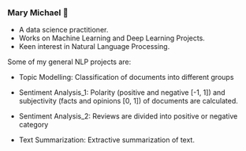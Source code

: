 ### Mary Michael 👋

<!--
**gigimic/gigimic** is a ✨ _special_ ✨ repository because its `README.md` (this file) appears on your GitHub profile.

Here are some ideas to get you started:

- 🔭 I’m currently working on ...
- 🌱 I’m currently learning ...
- 👯 I’m looking to collaborate on ...
- 🤔 I’m looking for help with ...
- 💬 Ask me about ...
- 📫 How to reach me: ...
- 😄 Pronouns: ...
- ⚡ Fun fact: ...
-->
- A data science practitioner. 
- Works on Machine Learning and Deep Learning Projects.
- Keen interest in Natural Language Processing.

Some of my general NLP projects are:

- Topic Modelling: Classification of documents into different groups

- Sentiment Analysis_1: Polarity (positive and negative [-1, 1]) and subjectivity (facts and opinions [0,  1]) of documents are calculated. 

- Sentiment Analysis_2: Reviews are divided into  positive or negative category

- Text Summarization: Extractive summarization of text.
